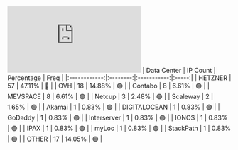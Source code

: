 ![Diagramm](https://github.com/obajay/StateSync-snapshots/blob/main/Projects/Quicksilver/1/README.md)
| Data Center | IP Count | Percentage | Freq |
|:------------:|:--------:|:-----------:|:-----:|
| HETZNER | 57 | 47.11% | 🔴 |
| OVH | 18 | 14.88% | 🟢 |
| Contabo | 8 | 6.61% | 🟢 |
| MEVSPACE | 8 | 6.61% | 🟢 |
| Netcup | 3 | 2.48% | 🟢 |
| Scaleway | 2 | 1.65% | 🟢 |
| Akamai | 1 | 0.83% | 🟢 |
| DIGITALOCEAN | 1 | 0.83% | 🟢 |
| GoDaddy | 1 | 0.83% | 🟢 |
| Interserver | 1 | 0.83% | 🟢 |
| IONOS | 1 | 0.83% | 🟢 |
| IPAX | 1 | 0.83% | 🟢 |
| myLoc | 1 | 0.83% | 🟢 |
| StackPath | 1 | 0.83% | 🟢 |
| OTHER | 17 | 14.05% | 🟢 |